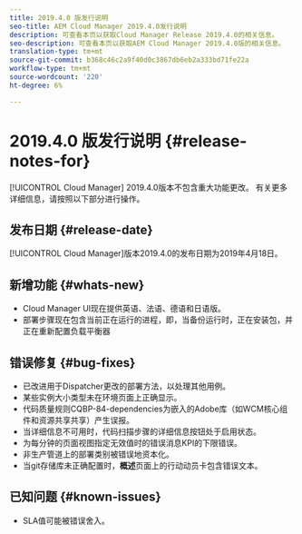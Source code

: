 ```yaml
---
title: 2019.4.0 版发行说明
seo-title: AEM Cloud Manager 2019.4.0发行说明
description: 可查看本页以获取Cloud Manager Release 2019.4.0的相关信息。
seo-description: 可查看本页以获取AEM Cloud Manager 2019.4.0版的相关信息。
translation-type: tm+mt
source-git-commit: b368c46c2a9f40d0c3867db6eb2a333bd71fe22a
workflow-type: tm+mt
source-wordcount: '220'
ht-degree: 6%

---
```



# 2019.4.0 版发行说明 {#release-notes-for}

[!UICONTROL Cloud Manager] 2019.4.0版本不包含重大功能更改。 有关更多详细信息，请按照以下部分进行操作。

## 发布日期 {#release-date}

[!UICONTROL Cloud Manager]版本2019.4.0的发布日期为2019年4月18日。

## 新增功能 {#whats-new}

* Cloud Manager UI现在提供英语、法语、德语和日语版。
* 部署步骤现在包含当前正在运行的进程，即，当备份运行时，正在安装包，并正在重新配置负载平衡器

## 错误修复 {#bug-fixes}

* 已改进用于Dispatcher更改的部署方法，以处理其他用例。
* 某些实例大小类型未在环境页面上正确显示。
* 代码质量规则CQBP-84-dependencies为嵌入的Adobe库（如WCM核心组件和资源共享共享）产生误报。
* 当详细信息不可用时，代码扫描步骤的详细信息按钮处于启用状态。
* 为每分钟的页面视图指定无效值时的错误消息KPI的下限错误。
* 非生产管道上的部署类别被错误地资本化。
* 当git存储库未正确配置时，**概述**&#x200B;页面上的行动动员卡包含错误文本。

## 已知问题 {#known-issues}

* SLA值可能被错误舍入。
